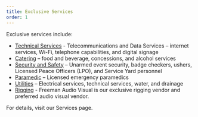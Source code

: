 ```yaml
---
title: Exclusive Services
order: 1
---
```


Exclusive services include:
                        
- [Technical Services](https://www.austinconventioncenter.com/technology/) - Telecommunications and Data Services – internet services, Wi-Fi, telephone capabilities, and digital signage
- [Catering](https://www.austinconventioncenter.com/catering/) – food and beverage, concessions, and alcohol services
- [Security and Safety](https://www.austinconventioncenter.com/security-and-safety/) – Unarmed event security, badge checkers, ushers, Licensed Peace Officers (LPO), and Service Yard personnel    
- [Paramedic](https://assets.ctfassets.net/xv1q576gx3e5/4PQc2vZ8mkAMWOGeQSqyaG/11ee4ae9a5b8895402d0103cb0d12955/Security_Rate_Sheet_2018.pdf) – Licensed emergency paramedics
- [Utilities](https://www.austinconventioncenter.com/exhibit/) – Electrical services, technical services, water, and drainage
- [Rigging](https://www.austinconventioncenter.com/guidelines-and-resources/) - Freeman Audio Visual is our exclusive rigging vendor and preferred audio visual vendor. 

For details, visit our Services page.
